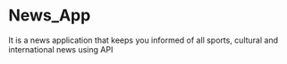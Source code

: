 # News_App

It is a news application that keeps you informed of all sports, cultural and international news using API
